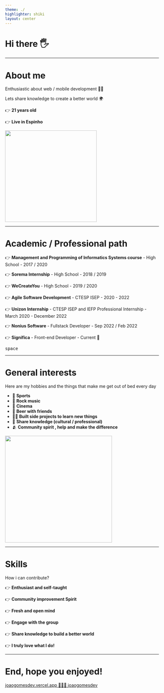 ```yaml
---
theme: ./
highlighter: shiki
layout: center
---
```


<div class="container">

# Hi there 🖐️

</div>

---

<div grid="~ cols-2 gap-2" m="-t-2">

  <div class="ml-10">

  # About me

  Enthusiastic about web / mobile development 👨‍💻

  Lets share knowledge to create a better world 🌍

  👉 **21 years old**

  👉 **Live in Espinho**

  </div>
  <img border="rounded" src="https://i.imgur.com/NG44od6.jpg" width="300" height="300" class="ml-10 mt-12">
</div>

---

<div class="ml-10">

# Academic / Professional path

  <div class="">

  👉 **Management and Programming of Informatics Systems course** - High School - 2017 / 2020

  </div>

  <div class="">

  👉 **Sorema Internship** - High School - 2018 / 2019

  </div>

  <div class="">

  👉 **WeCreateYou** - High School - 2019 / 2020

  </div>

  <div class="">

  👉 **Agile Software Development** - CTESP ISEP - 2020 - 2022

  </div>

  <div class="">

  👉 **Unizon Internship** - CTESP ISEP and IEFP Professional Internship - March 2020 - December 2022

  </div>

  <div class="">

  👉 **Nonius Software** - Fullstack Developer - Sep 2022 / Feb 2022

  </div>
    
  <div class="">

  👉 **Significa** - Front-end Developer - Current 🥚

  </div>
  
  <KBD space>space</KBD>
</div>

---

<div grid="~ cols-2 gap-2" m="-t-2">

  <div class="">

  # General interests

  Here are my hobbies and the things that make me get out of bed every day

  -   🏑 **Sports**
  -   🎸 **Rock music**
  -   🎥 **Cinema**
  -   🍺 **Beer with friends**
  -   🧑‍💻 **Built side projects to learn new things**
  -   📕 **Share knowledge (cultural / professional)**
  -   🫂 **Community spirit , help and make the difference**

  </div>

  <img border="rounded" src="https://i.imgur.com/IR8WBXZ.png" class="mr-12 ml-10 mt-10" width="350">
</div>

---

<div grid="~ cols-2 gap-2" m="-t-2">

<div>
  
  # Skills

How i can contribute?

  <div class="">

👉 **Enthusiast and self-taught**

  </div>

  <div class="">

👉 **Community improvement Spirit**

  </div>

  <div class="">

👉 **Fresh and open mind**

  </div>

  <div class="">

👉 **Engage with the group**

  </div>

  <div class="">

👉 **Share knowledge to build a better world**

  </div>

  <div class="">

👉 **I truly love what I do!**

  </div>
</div>

</div>

---

<div class="container mt-40">

# End, hope you enjoyed!

<div class="gap-2 mt-6">
  <a href="https://joaogomesdev.vercel.app" target="_blank" alt="GitHub"
    class="text-xl icon-btn  !border-none !hover:text-white">
    joaogomesdev.vercel.app 👨🏻‍💻
  </a>
  <a href="https://github.com/joaogomesdev" target="_blank" alt="GitHub"
    class="text-xl icon-btn  !border-none !hover:text-white">
    joaogomesdev <carbon-logo-github />
  </a>
  <a href="https://twitter.com/joaogomesdev" target="_blank" alt="GitHub"
    class="text-xl icon-btn  !border-none !hover:text-white">
   <carbon-logo-twitter />
  </a>
  <a href="https://www.linkedin.com/in/joaogomesdev/" target="_blank" alt="GitHub"
    class="text-xl icon-btn !border-none !hover:text-white">
    <carbon-logo-linkedin />
  </a>
</div>
</div>
